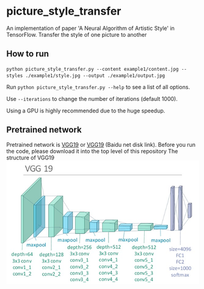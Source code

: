 # picture_style_transfer

An implementation of paper 'A Neural Algorithm of Artistic Style' in TensorFlow.
Transfer the style of one picture to another


## How to run

`python picture_style_transfer.py --content example1/content.jpg --styles ./example1/style.jpg --output ./example1/output.jpg`

Run `python picture_style_transfer.py --help` to see a list of all options.

Use `--iterations` to change the number of iterations (default 1000).  

Using a GPU is highly recommended due to the huge speedup.

## Pretrained network
Pretrained network is [VGG19](http://www.vlfeat.org/matconvnet/models/beta16/imagenet-vgg-verydeep-19.mat) or [VGG19](https://pan.baidu.com/s/10Q9xc3c9y7QOqF-QM4Xi4A) (Baidu net disk link). Before you run the code, please download it into the top level of this repository
The structure of VGG19
![title](https://github.com/ArtechStark/picture_style_transfer/blob/master/VGG19%20model%20structure.png)
